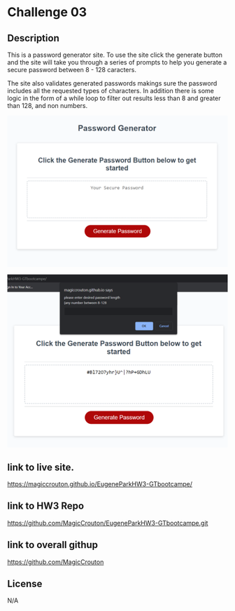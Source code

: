 # Challenge 03

## Description

This is a password generator site. To use the site click the generate button and the site  will take you through a series of prompts to help you generate a secure password between 8 - 128 caracters.

The site also validates generated passwords makings sure the password includes all the requested types of characters.
In addition there is some logic in the form of a while loop to filter out results less than 8 and greater than 128, and non numbers.

![Alt text](./Assets/Screenshot%202022-11-12%20203659.png?raw=true "figure 1")

![Alt text](./Assets/Screenshot%202022-11-12%20204434.png?raw=true "figure 2")


## link to live site.

https://magiccrouton.github.io/EugeneParkHW3-GTbootcampe/

## link to HW3 Repo

https://github.com/MagicCrouton/EugeneParkHW3-GTbootcampe.git

## link to overall githup

https://github.com/MagicCrouton

## License

N/A